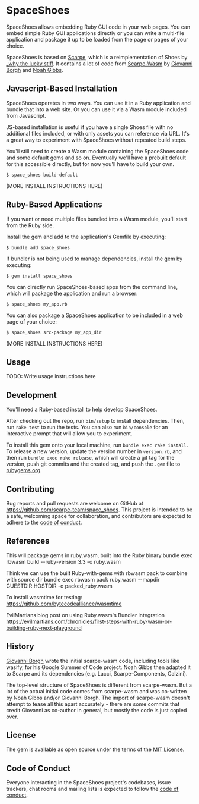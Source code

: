 # SpaceShoes

SpaceShoes allows embedding Ruby GUI code in your web pages. You can embed simple Ruby GUI applications directly or you can write a multi-file application and package it up to be loaded from the page or pages of your choice.

SpaceShoes is based on [Scarpe](https://github.com/scarpe-team/scarpe), which is a reimplementation of Shoes by [_why the lucky stiff](https://en.wikipedia.org/wiki/Why_the_lucky_stiff). It contains a lot of code from [Scarpe-Wasm](https://github.com/scarpe-team/scarpe-wasm) by [Giovanni Borgh](https://github.com/alawysdelta/) and [Noah Gibbs](https://github.com/noahgibbs).

## Javascript-Based Installation

SpaceShoes operates in two ways. You can use it in a Ruby application and bundle that into a web site. Or you can use it via a Wasm module included from Javascript.

JS-based installation is useful if you have a single Shoes file with no additional files included, or with only assets you can reference via URL. It's a great way to experiment with SpaceShoes without repeated build steps.

You'll still need to create a Wasm module containing the SpaceShoes code and some default gems and so on. Eventually we'll have a prebuilt default for this accessible directly, but for now you'll have to build your own.

    $ space_shoes build-default

(MORE INSTALL INSTRUCTIONS HERE)

## Ruby-Based Applications

If you want or need multiple files bundled into a Wasm module, you'll start from the Ruby side.

Install the gem and add to the application's Gemfile by executing:

    $ bundle add space_shoes

If bundler is not being used to manage dependencies, install the gem by executing:

    $ gem install space_shoes

You can directly run SpaceShoes-based apps from the command line, which will package the application and run a browser:

    $ space_shoes my_app.rb

You can also package a SpaceShoes application to be included in a web page of your choice:

    $ space_shoes src-package my_app_dir

(MORE INSTALL INSTRUCTIONS HERE)

## Usage

TODO: Write usage instructions here

## Development

You'll need a Ruby-based install to help develop SpaceShoes.

After checking out the repo, run `bin/setup` to install dependencies. Then, run `rake test` to run the tests. You can also run `bin/console` for an interactive prompt that will allow you to experiment.

To install this gem onto your local machine, run `bundle exec rake install`. To release a new version, update the version number in `version.rb`, and then run `bundle exec rake release`, which will create a git tag for the version, push git commits and the created tag, and push the `.gem` file to [rubygems.org](https://rubygems.org).

## Contributing

Bug reports and pull requests are welcome on GitHub at https://github.com/scarpe-team/space_shoes. This project is intended to be a safe, welcoming space for collaboration, and contributors are expected to adhere to the [code of conduct](https://github.com/scarpe-team/space_shoes/blob/main/CODE_OF_CONDUCT.md).

## References

This will package gems in ruby.wasm, built into the Ruby binary
    bundle exec rbwasm build --ruby-version 3.3 -o ruby.wasm

Think we can use the built Ruby-with-gems with rbwasm pack to combine with source dir
    bundle exec rbwasm pack ruby.wasm --mapdir GUESTDIR:HOSTDIR -o packed_ruby.wasm

To install wasmtime for testing: https://github.com/bytecodealliance/wasmtime

EvilMartians blog post on using Ruby.wasm's Bundler integration
    https://evilmartians.com/chronicles/first-steps-with-ruby-wasm-or-building-ruby-next-playground

## History

[Giovanni Borgh](https://github.com/alawysdelta/) wrote the initial scarpe-wasm code, including tools like wasify, for his Google Summer of Code project. Noah Gibbs then adapted it to Scarpe and its dependencies (e.g. Lacci, Scarpe-Components, Calzini).

The top-level structure of SpaceShoes is different from scarpe-wasm. But a lot of the actual initial code comes from scarpe-wasm and was co-written by Noah Gibbs and/or Giovanni Borgh. The import of scarpe-wasm doesn't attempt to tease all this apart accurately - there are some commits that credit Giovanni as co-author in general, but mostly the code is just copied over.

## License

The gem is available as open source under the terms of the [MIT License](https://opensource.org/licenses/MIT).

## Code of Conduct

Everyone interacting in the SpaceShoes project's codebases, issue trackers, chat rooms and mailing lists is expected to follow the [code of conduct](https://github.com/scarpe-team/space_shoes/blob/main/CODE_OF_CONDUCT.md).
